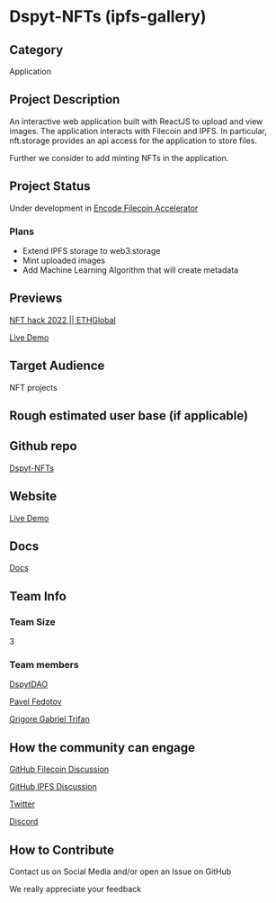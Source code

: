 # Dspyt-NFTs (ipfs-gallery)

## Category

Application

## Project Description

An interactive web application built with ReactJS to upload and view images. The application interacts with Filecoin and IPFS. In particular, nft.storage provides an api access for the application to store files.

Further we consider to add minting NFTs in the application.

## Project Status

Under development in [Encode Filecoin Accelerator](https://medium.com/encode-club/announcing-the-encode-filecoin-accelerator-c55f09264e8c)

### Plans

- Extend IPFS storage to web3.storage
- Mint uploaded images
- Add Machine Learning Algorithm that will create metadata

## Previews

[NFT hack 2022 || ETHGlobal](https://showcase.ethglobal.com/nfthack2022/dspyt-nfts)

[Live Demo](https://dspyt-nft-s.vercel.app/)

## Target Audience

NFT projects

## Rough estimated user base (if applicable)

<!--How many users do you have right now?-->

## Github repo

[Dspyt-NFTs](https://github.com/dspytdao/Dspyt-NFTs)

## Website

[Live Demo](https://dspyt-nft-s.vercel.app/)

## Docs

[Docs](https://github.com/dspytdao/Dspyt-NFTs/blob/main/dspyt/README.md)

## Team Info

### Team Size

3

### Team members

[DspytDAO](https://twitter.com/DspytDAO)

[Pavel Fedotov](https://github.com/Pfed-prog)

[Grigore Gabriel Trifan](https://github.com/TheSlayer-666)

## How the community can engage

[GitHub Filecoin Discussion](https://github.com/filecoin-project/community/discussions/466)

[GitHub IPFS Discussion](https://github.com/ipfs/community/discussions/738)

[Twitter](https://twitter.com/DspytDAO)

[Discord](https://discord.gg/peRHyNZrss)

## How to Contribute

Contact us on Social Media and/or open an Issue on GitHub

We really appreciate your feedback
